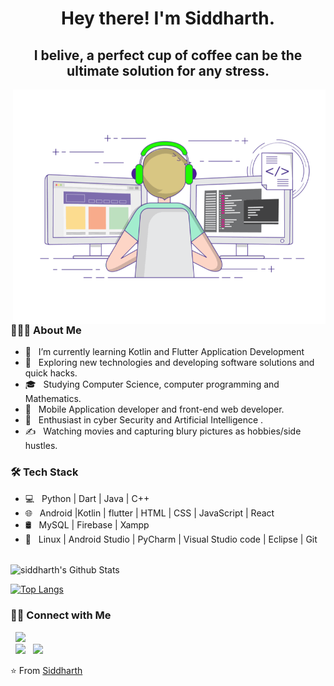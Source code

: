 <h1 align="center"> Hey there! I'm Siddharth. </h1>
  <h2 align="center">I belive, a perfect cup of coffee can be the ultimate solution for any stress.</h2>
  
  <img align="right" alt="GIF" src="https://raw.githubusercontent.com/devSouvik/devSouvik/master/gif3.gif" width="500"/>

<h3> 👨🏻‍💻 About Me </h3>

- 🔭 &nbsp; I’m currently learning Kotlin and Flutter Application Development
- 🤔 &nbsp; Exploring new technologies and developing software solutions and quick hacks.
- 🎓 &nbsp; Studying Computer Science, computer programming and Mathematics.
- 💼 &nbsp; Mobile Application  developer and front-end web developer.
- 🌱 &nbsp; Enthusiast in cyber Security and Artificial Intelligence .
- ✍️ &nbsp; Watching movies and capturing blury pictures as hobbies/side hustles.


<h3>🛠 Tech Stack</h3>

- 💻 &nbsp; Python | Dart | Java | C++  
- 🌐 &nbsp; Android |Kotlin | flutter | HTML | CSS | JavaScript | React 
- 🛢 &nbsp; MySQL | Firebase | Xampp
- 🔧 &nbsp; Linux | Android Studio | PyCharm | Visual Studio code | Eclipse | Git


<br>

<img align="center" src="https://github-readme-stats.vercel.app/api?username=siddharth1729&include_all_commits=true&count_private=true&show_icons=true&line_height=20&title_color=7A7ADB&icon_color=2234AE&text_color=D3D3D3&bg_color=0,000000,130F40" alt="siddharth's Github Stats">

</br>

[![Top Langs](https://github-readme-stats.vercel.app/api/top-langs/?username=siddharth1729&layout=compact&text_color=daf7dc&bg_color=151515)](https://github.com/siddharth1729/github-readme-stats)


<h3> 🤝🏻 Connect with Me </h3>

<p align="center">
  
&nbsp; <a href="https://www.instagram.com/code_blooded_0/" target="_blank" rel="noopener noreferrer"><img src="https://img.icons8.com/plasticine/100/000000/instagram-new.png" width="50" /></a>  
&nbsp; <a href="https://www.linkedin.com/in/siddharth-pandey-421b0a15a/" target="_blank" rel="noopener noreferrer"><img src="https://img.icons8.com/plasticine/100/000000/linkedin.png" width="50" /></a>
&nbsp; <a href="siddharth.sabron@gmail.com" target="_blank" rel="noopener noreferrer"><img src="https://img.icons8.com/plasticine/100/000000/gmail.png"  width="50" /></a>
</p>

⭐️ From [Siddharth](https://github.com/siddharth1729)
